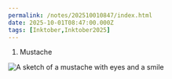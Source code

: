 ```yaml
---
permalink: /notes/202510010847/index.html
date: 2025-10-01T08:47:00.000Z
tags: [Inktober,Inktober2025]
---
```


01. Mustache 

![A sketch of a mustache with eyes and a smile](https://cdn.rknight.me/site/2025/inktober-2025-01.jpg)